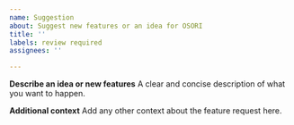 ```yaml
---
name: Suggestion
about: Suggest new features or an idea for OSORI
title: ''
labels: review required
assignees: ''

---
```


**Describe an idea or new features**
A clear and concise description of what you want to happen.

**Additional context**
Add any other context about the feature request here.



